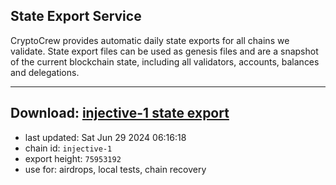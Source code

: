 ## State Export Service
CryptoCrew provides automatic daily state exports for all chains we validate. State export files can be used as genesis files and are a snapshot of the current blockchain state, including all validators, accounts, balances and delegations.

---
**Download: [injective-1 state export](https://dl-eu2.ccvalidators.com/SERVICE/injective/injective-1_export_75953192.json)**
---

- last updated: Sat Jun 29 2024 06:16:18
- chain id: `injective-1`
- export height: `75953192`
- use for: airdrops, local tests, chain recovery

